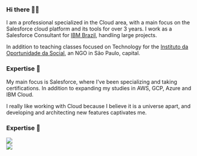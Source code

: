 ### Hi there 👨‍💻
I am a professional specialized in the Cloud area, with a main focus on the Salesforce cloud platform and its tools for over 3 years. I work as a Salesforce Consultant for [IBM Brazil](https://www.ibm.com/br-pt), handling large projects.

In addition to teaching classes focused on Technology for the [Instituto da Oportunidade da Social](https://ios.org.br/), an NGO in São Paulo, capital.

### Expertise 💼
My main focus is Salesforce, where I've been specializing and taking certifications. In addition to expanding my studies in AWS, GCP, Azure and IBM Cloud.

I really like working with Cloud because I believe it is a universe apart, and developing and architecting new features captivates me.

### Expertise 💼
![](https://github-readme-stats.vercel.app/api?username=enriqSilv&theme=shadow_red&show_icons=true)
<br />
<a href="https://github.com/enriqSilv/github-readme-stats"><img align="center" src="https://github-readme-stats.vercel.app/api/top-langs/?username=enriqSilv&layout=compact&theme=shadow_red&hide_border=true" /></a> 
